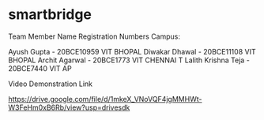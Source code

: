 # smartbridge
Team Member Name Registration Numbers Campus:

Ayush Gupta - 20BCE10959 VIT BHOPAL
Diwakar Dhawal - 20BCE11108 VIT BHOPAL
Archit Agarwal - 20BCE1773 VIT CHENNAI
T Lalith Krishna Teja - 20BCE7440 VIT AP

Video Demonstration Link

https://drive.google.com/file/d/1mkeX_VNoVQF4jgMMHWt-W3FeHm0xB6Rb/view?usp=drivesdk
